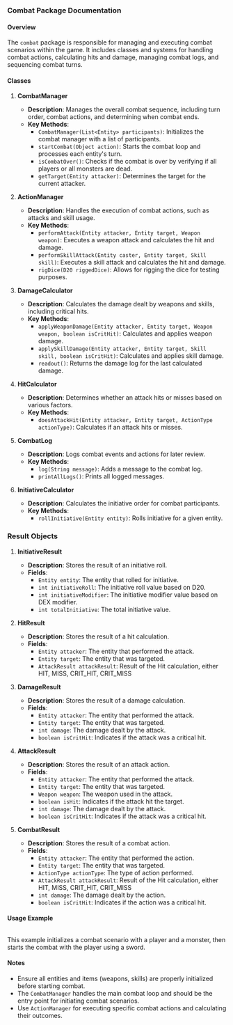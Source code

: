 ### Combat Package Documentation

#### Overview
The `combat` package is responsible for managing and executing combat scenarios within the game. It includes classes and systems for handling combat actions, calculating hits and damage, managing combat logs, and sequencing combat turns.

#### Classes

1. **CombatManager**
    - **Description**: Manages the overall combat sequence, including turn order, combat actions, and determining when combat ends.
    - **Key Methods**:
        - `CombatManager(List<Entity> participants)`: Initializes the combat manager with a list of participants.
        - `startCombat(Object action)`: Starts the combat loop and processes each entity's turn.
        - `isCombatOver()`: Checks if the combat is over by verifying if all players or all monsters are dead.
        - `getTarget(Entity attacker)`: Determines the target for the current attacker.

2. **ActionManager**
    - **Description**: Handles the execution of combat actions, such as attacks and skill usage.
    - **Key Methods**:
        - `performAttack(Entity attacker, Entity target, Weapon weapon)`: Executes a weapon attack and calculates the hit and damage.
        - `performSkillAttack(Entity caster, Entity target, Skill skill)`: Executes a skill attack and calculates the hit and damage.
        - `rigDice(D20 riggedDice)`: Allows for rigging the dice for testing purposes.

3. **DamageCalculator**
    - **Description**: Calculates the damage dealt by weapons and skills, including critical hits.
    - **Key Methods**:
        - `applyWeaponDamage(Entity attacker, Entity target, Weapon weapon, boolean isCritHit)`: Calculates and applies weapon damage.
        - `applySkillDamage(Entity attacker, Entity target, Skill skill, boolean isCritHit)`: Calculates and applies skill damage.
        - `readout()`: Returns the damage log for the last calculated damage.

4. **HitCalculator**
    - **Description**: Determines whether an attack hits or misses based on various factors.
    - **Key Methods**:
        - `doesAttackHit(Entity attacker, Entity target, ActionType actionType)`: Calculates if an attack hits or misses.

5. **CombatLog**
    - **Description**: Logs combat events and actions for later review.
    - **Key Methods**:
        - `log(String message)`: Adds a message to the combat log.
        - `printAllLogs()`: Prints all logged messages.

6. **InitiativeCalculator**
    - **Description**: Calculates the initiative order for combat participants.
    - **Key Methods**:
        - `rollInitiative(Entity entity)`: Rolls initiative for a given entity.

### Result Objects 

1. **InitiativeResult**
    - **Description**: Stores the result of an initiative roll.
    - **Fields**:
        - `Entity entity`: The entity that rolled for initiative.
        - `int initiativeRoll`: The initiative roll value based on D20.
        - `int initiativeModifier`: The initiative modifier value based on DEX modifier. 
        - `int totalInitiative`: The total initiative value.

2. **HitResult**
    - **Description**: Stores the result of a hit calculation.
    - **Fields**:
        - `Entity attacker`: The entity that performed the attack.
        - `Entity target`: The entity that was targeted.
        - `AttackResult attackResult`: Result of the Hit calculation, either HIT, MISS, CRIT_HIT, CRIT_MISS

3. **DamageResult**
    - **Description**: Stores the result of a damage calculation.
    - **Fields**:
        - `Entity attacker`: The entity that performed the attack.
        - `Entity target`: The entity that was targeted.
        - `int damage`: The damage dealt by the attack.
        - `boolean isCritHit`: Indicates if the attack was a critical hit.

4. **AttackResult**
    - **Description**: Stores the result of an attack action.
    - **Fields**:
        - `Entity attacker`: The entity that performed the attack.
        - `Entity target`: The entity that was targeted.
        - `Weapon weapon`: The weapon used in the attack.
        - `boolean isHit`: Indicates if the attack hit the target.
        - `int damage`: The damage dealt by the attack.
        - `boolean isCritHit`: Indicates if the attack was a critical hit.

5. **CombatResult**
    - **Description**: Stores the result of a combat action.
    - **Fields**:
        - `Entity attacker`: The entity that performed the action.
        - `Entity target`: The entity that was targeted.
        - `ActionType actionType`: The type of action performed.
        - `AttackResult attackResult`: Result of the Hit calculation, either HIT, MISS, CRIT_HIT, CRIT_MISS
        - `int damage`: The damage dealt by the action.
        - `boolean isCritHit`: Indicates if the action was a critical hit.

#### Usage Example

```java

```

This example initializes a combat scenario with a player and a monster, then starts the combat with the player using a sword.

#### Notes
- Ensure all entities and items (weapons, skills) are properly initialized before starting combat.
- The `CombatManager` handles the main combat loop and should be the entry point for initiating combat scenarios.
- Use `ActionManager` for executing specific combat actions and calculating their outcomes.